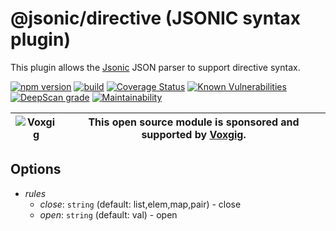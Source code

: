 # @jsonic/directive (JSONIC syntax plugin)

This plugin allows the [Jsonic](https://jsonic.senecajs.org) JSON
parser to support directive syntax.


[![npm version](https://img.shields.io/npm/v/@jsonic/directive.svg)](https://npmjs.com/package/@jsonic/directive)
[![build](https://github.com/jsonicjs/directive/actions/workflows/build.yml/badge.svg)](https://github.com/jsonicjs/directive/actions/workflows/build.yml)
[![Coverage Status](https://coveralls.io/repos/github/jsonicjs/directive/badge.svg?branch=main)](https://coveralls.io/github/jsonicjs/directive?branch=main)
[![Known Vulnerabilities](https://snyk.io/test/github/jsonicjs/directive/badge.svg)](https://snyk.io/test/github/jsonicjs/directive)
[![DeepScan grade](https://deepscan.io/api/teams/5016/projects/22466/branches/663906/badge/grade.svg)](https://deepscan.io/dashboard#view=project&tid=5016&pid=22466&bid=663906)
[![Maintainability](https://api.codeclimate.com/v1/badges/10e9bede600896c77ce8/maintainability)](https://codeclimate.com/github/jsonicjs/directive/maintainability)

| ![Voxgig](https://www.voxgig.com/res/img/vgt01r.png) | This open source module is sponsored and supported by [Voxgig](https://www.voxgig.com). |
| ---------------------------------------------------- | --------------------------------------------------------------------------------------- |


<!--START:options-->
## Options
* _rules_
  * _close_: `string` (default: list,elem,map,pair) - close
  * _open_: `string` (default: val) - open
<!--END:options-->






